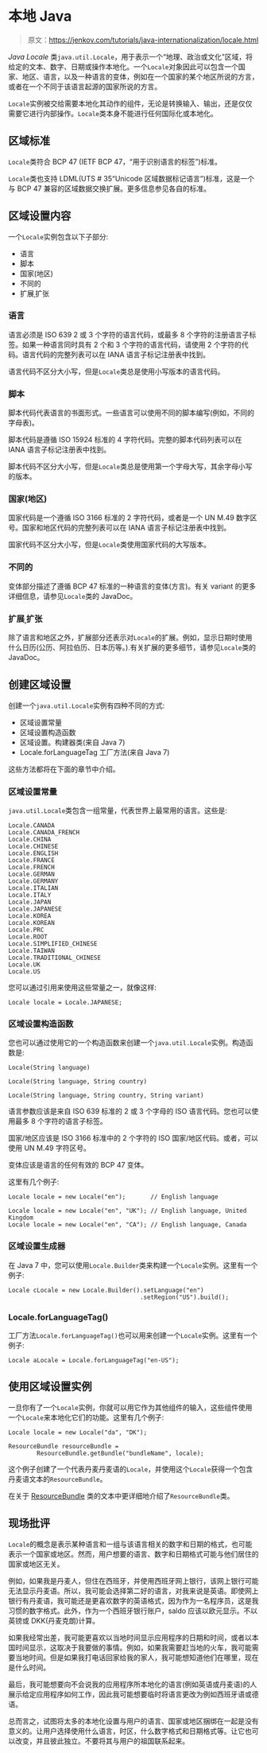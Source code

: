 # 本地 Java

> 原文：<https://jenkov.com/tutorials/java-internationalization/locale.html>

*Java* *Locale* 类`java.util.Locale`，用于表示一个“地理、政治或文化”区域，将给定的文本、数字、日期或操作本地化。一个`Locale`对象因此可以包含一个国家、地区、语言，以及一种语言的变体，例如在一个国家的某个地区所说的方言，或者在一个不同于该语言起源的国家所说的方言。

`Locale`实例被交给需要本地化其动作的组件，无论是转换输入、输出，还是仅仅需要它进行内部操作。`Locale`类本身不能进行任何国际化或本地化。

## 区域标准

`Locale`类符合 BCP 47 (IETF BCP 47，“用于识别语言的标签”)标准。

`Locale`类也支持 LDML(UTS # 35“Unicode 区域数据标记语言”)标准，这是一个与 BCP 47 兼容的区域数据交换扩展。更多信息参见各自的标准。

## 区域设置内容

一个`Locale`实例包含以下子部分:

*   语言
*   脚本
*   国家(地区)
*   不同的
*   扩展ˌ扩张

### 语言

语言必须是 ISO 639 2 或 3 个字符的语言代码，或最多 8 个字符的注册语言子标签。如果一种语言同时具有 2 个和 3 个字符的语言代码，请使用 2 个字符的代码。语言代码的完整列表可以在 IANA 语言子标记注册表中找到。

语言代码不区分大小写，但是`Locale`类总是使用小写版本的语言代码。

### 脚本

脚本代码代表语言的书面形式。一些语言可以使用不同的脚本编写(例如，不同的字母表)。

脚本代码是遵循 ISO 15924 标准的 4 字符代码。完整的脚本代码列表可以在 IANA 语言子标记注册表中找到。

脚本代码不区分大小写，但是`Locale`类总是使用第一个字母大写，其余字母小写的版本。

### 国家(地区)

国家代码是一个遵循 ISO 3166 标准的 2 字符代码，或者是一个 UN M.49 数字区号。国家和地区代码的完整列表可以在 IANA 语言子标记注册表中找到。

国家代码不区分大小写，但是`Locale`类使用国家代码的大写版本。

### 不同的

变体部分描述了遵循 BCP 47 标准的一种语言的变体(方言)。有关 variant 的更多详细信息，请参见`Locale`类的 JavaDoc。

### 扩展ˌ扩张

除了语言和地区之外，扩展部分还表示对`Locale`的扩展。例如，显示日期时使用什么日历(公历、阿拉伯历、日本历等。).有关扩展的更多细节，请参见`Locale`类的 JavaDoc。

## 创建区域设置

创建一个`java.util.Locale`实例有四种不同的方式:

*   区域设置常量
*   区域设置构造函数
*   区域设置。构建器类(来自 Java 7)
*   Locale.forLanguageTag 工厂方法(来自 Java 7)

这些方法都将在下面的章节中介绍。

### 区域设置常量

`java.util.Locale`类包含一组常量，代表世界上最常用的语言。这些是:

```
Locale.CANADA
Locale.CANADA_FRENCH
Locale.CHINA
Locale.CHINESE
Locale.ENGLISH
Locale.FRANCE
Locale.FRENCH
Locale.GERMAN
Locale.GERMANY
Locale.ITALIAN
Locale.ITALY
Locale.JAPAN
Locale.JAPANESE
Locale.KOREA
Locale.KOREAN
Locale.PRC
Locale.ROOT
Locale.SIMPLIFIED_CHINESE
Locale.TAIWAN
Locale.TRADITIONAL_CHINESE
Locale.UK
Locale.US

```

您可以通过引用来使用这些常量之一，就像这样:

```
Locale locale = Locale.JAPANESE;

```

### 区域设置构造函数

您也可以通过使用它的一个构造函数来创建一个`java.util.Locale`实例。构造函数是:

```
Locale(String language)

Locale(String language, String country)

Locale(String language, String country, String variant)

```

语言参数应该是来自 ISO 639 标准的 2 或 3 个字母的 ISO 语言代码。您也可以使用最多 8 个字符的语言子标签。

国家/地区应该是 ISO 3166 标准中的 2 个字符的 ISO 国家/地区代码。或者，可以使用 UN M.49 字符区号。

变体应该是语言的任何有效的 BCP 47 变体。

这里有几个例子:

```
Locale locale = new Locale("en");       // English language

Locale locale = new Locale("en", "UK"); // English language, United Kingdom
Locale locale = new Locale("en", "CA"); // English language, Canada

```

### 区域设置生成器

在 Java 7 中，您可以使用`Locale.Builder`类来构建一个`Locale`实例。这里有一个例子:

```
Locale cLocale = new Locale.Builder().setLanguage("en")
                                     .setRegion("US").build();

```

### Locale.forLanguageTag()

工厂方法`Locale.forLanguageTag()`也可以用来创建一个`Locale`实例。这里有一个例子:

```
Locale aLocale = Locale.forLanguageTag("en-US");

```

## 使用区域设置实例

一旦你有了一个`Locale`实例，你就可以用它作为其他组件的输入，这些组件使用一个`Locale`来本地化它们的功能。这里有几个例子:

```
Locale locale = new Locale("da", "DK");

ResourceBundle resourceBundle =
        ResourceBundle.getBundle("bundleName", locale);

```

这个例子创建了一个代表丹麦丹麦语的`Locale`，并使用这个`Locale`获得一个包含丹麦语文本的`ResourceBundle`。

在关于 [ResourceBundle](resourcebundle.html) 类的文本中更详细地介绍了`ResourceBundle`类。

## 现场批评

`Locale`的概念是表示某种语言和一组与该语言相关的数字和日期的格式，也可能表示一个国家或地区。然而，用户想要的语言、数字和日期格式可能与他们居住的国家或地区无关。

例如，如果我是丹麦人，但住在西班牙，并使用西班牙网上银行，该网上银行可能无法显示丹麦语。所以，我可能会选择第二好的语言，对我来说是英语。即使网上银行有丹麦语，我可能还是更喜欢数字的英语格式，因为作为一名程序员，这是我习惯的数字格式。此外，作为一个西班牙银行账户，saldo 应该以欧元显示。不以英镑或 DKK(丹麦克朗)计算。

如果我经常出差，我可能更喜欢以当地时间显示应用程序的日期和时间，或者以本国时间显示，这取决于我要做的事情。例如，如果我需要赶当地的火车，我可能需要当地时间。但是如果我打电话回家给我的家人，我可能想知道他们在哪里，现在是什么时间。

最后，我可能想要向不会说我的应用程序所本地化的语言(例如英语或丹麦语)的人展示给定应用程序如何工作，因此我可能想要临时将语言更改为例如西班牙语或德语。

总而言之，试图将太多的本地化设置与用户的语言、国家或地区捆绑在一起是没有意义的。让用户选择使用什么语言，时区，什么数字格式和日期格式等。让它也可以改变，并且彼此独立。不要将其与用户的祖国联系起来。
